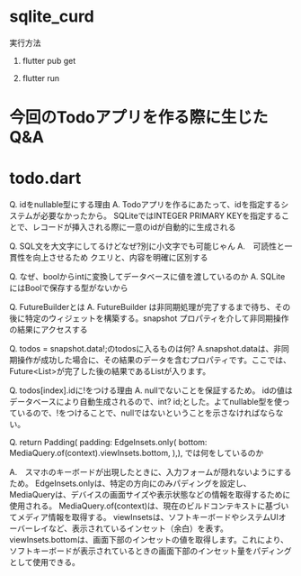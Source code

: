 # sqlite_curd
実行方法

1. flutter pub get

2. flutter run

# 今回のTodoアプリを作る際に生じたQ&A

# todo.dart

Q. idをnullable型にする理由
A. Todoアプリを作るにあたって、idを指定するシステムが必要なかったから。
SQLiteではINTEGER PRIMARY KEYを指定することで、レコードが挿入される際に一意のidが自動的に生成される

Q. SQL文を大文字にしてるけどなぜ?別に小文字でも可能じゃん
A.　可読性と一貫性を向上させるため
クエリと、内容を明確に区別する

Q. なぜ、boolからintに変換してデータベースに値を渡しているのか
A. SQLiteにはBoolで保存する型がないから

Q. FutureBuilderとは
A. FutureBuilder は非同期処理が完了するまで待ち、その後に特定のウィジェットを構築する。snapshot プロパティを介して非同期操作の結果にアクセスする

Q. todos = snapshot.data!;のtodosに入るものは何?
A.snapshot.dataは、非同期操作が成功した場合に、その結果のデータを含むプロパティです。ここでは、Future<List<Todo>>が完了した後の結果であるList<Todo>が入ります。

Q. todos[index].idに!をつける理由
A. nullでないことを保証するため。
idの値はデータベースにより自動生成されるので、int? id;とした。よてnullable型を使っているので、!をつけることで、nullではないということを示さなければならない。

Q. 
return Padding(
    padding: EdgeInsets.only(
    bottom: MediaQuery.of(context).viewInsets.bottom,
),),
では何をしているのか

A.　スマホのキーボードが出現したときに、入力フォームが隠れないようにするため。 EdgeInsets.onlyは、特定の方向にのみパディングを設定し、MediaQueryは、デバイスの画面サイズや表示状態などの情報を取得するために使用される。
MediaQuery.of(context)は、現在のビルドコンテキストに基づいてメディア情報を取得する。
viewInsetsは、ソフトキーボードやシステムUIオーバーレイなど、表示されているインセット（余白）を表す。
viewInsets.bottomは、画面下部のインセットの値を取得します。これにより、ソフトキーボードが表示されているときの画面下部のインセット量をパディングとして使用できる。